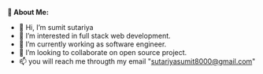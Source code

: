 ****💫 About Me:****
- 👋 Hi, I’m sumit sutariya
- 👀 I’m interested in full stack web development.
- 🌱 I’m currently working as software engineer.
- 💞️ I’m looking to collaborate on open source project.
- 📫 you will reach me througth my email "sutariyasumit8000@gmail.com"

